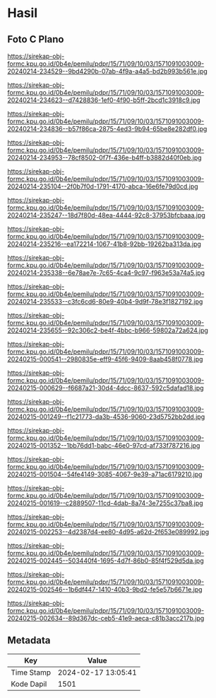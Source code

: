 # Hasil

## Foto C Plano

https://sirekap-obj-formc.kpu.go.id/0b4e/pemilu/pdpr/15/71/09/10/03/1571091003009-20240214-234529--9bd4290b-07ab-4f9a-a4a5-bd2b993b561e.jpg

https://sirekap-obj-formc.kpu.go.id/0b4e/pemilu/pdpr/15/71/09/10/03/1571091003009-20240214-234623--d7428836-1ef0-4f90-b5ff-2bcd1c3918c9.jpg

https://sirekap-obj-formc.kpu.go.id/0b4e/pemilu/pdpr/15/71/09/10/03/1571091003009-20240214-234836--b57f86ca-2875-4ed3-9b94-65be8e282df0.jpg

https://sirekap-obj-formc.kpu.go.id/0b4e/pemilu/pdpr/15/71/09/10/03/1571091003009-20240214-234953--78cf8502-0f7f-436e-b4ff-b3882d40f0eb.jpg

https://sirekap-obj-formc.kpu.go.id/0b4e/pemilu/pdpr/15/71/09/10/03/1571091003009-20240214-235104--2f0b7f0d-1791-4170-abca-16e6fe79d0cd.jpg

https://sirekap-obj-formc.kpu.go.id/0b4e/pemilu/pdpr/15/71/09/10/03/1571091003009-20240214-235247--18d7f80d-48ea-4444-92c8-37953bfcbaaa.jpg

https://sirekap-obj-formc.kpu.go.id/0b4e/pemilu/pdpr/15/71/09/10/03/1571091003009-20240214-235216--ea172214-1067-41b8-92bb-19262ba313da.jpg

https://sirekap-obj-formc.kpu.go.id/0b4e/pemilu/pdpr/15/71/09/10/03/1571091003009-20240214-235338--6e78ae7e-7c65-4ca4-9c97-f963e53a74a5.jpg

https://sirekap-obj-formc.kpu.go.id/0b4e/pemilu/pdpr/15/71/09/10/03/1571091003009-20240214-235533--c3fc6cd6-80e9-40b4-9d9f-78e3f1827192.jpg

https://sirekap-obj-formc.kpu.go.id/0b4e/pemilu/pdpr/15/71/09/10/03/1571091003009-20240214-235655--92c306c2-be4f-4bbc-b966-59802a72a624.jpg

https://sirekap-obj-formc.kpu.go.id/0b4e/pemilu/pdpr/15/71/09/10/03/1571091003009-20240215-000541--2980835e-eff9-45f6-9409-8aab458f0778.jpg

https://sirekap-obj-formc.kpu.go.id/0b4e/pemilu/pdpr/15/71/09/10/03/1571091003009-20240215-000629--f6687a21-30d4-4dcc-8637-592c5dafad18.jpg

https://sirekap-obj-formc.kpu.go.id/0b4e/pemilu/pdpr/15/71/09/10/03/1571091003009-20240215-001249--f1c21773-da3b-4536-9060-23d5752bb2dd.jpg

https://sirekap-obj-formc.kpu.go.id/0b4e/pemilu/pdpr/15/71/09/10/03/1571091003009-20240215-001352--1bb76dd1-babc-46e0-97cd-af733f787216.jpg

https://sirekap-obj-formc.kpu.go.id/0b4e/pemilu/pdpr/15/71/09/10/03/1571091003009-20240215-001504--54fe4149-3085-4067-9e39-a71ac6179210.jpg

https://sirekap-obj-formc.kpu.go.id/0b4e/pemilu/pdpr/15/71/09/10/03/1571091003009-20240215-001619--c2889507-11cd-4dab-8a74-3e7255c37ba8.jpg

https://sirekap-obj-formc.kpu.go.id/0b4e/pemilu/pdpr/15/71/09/10/03/1571091003009-20240215-002253--4d2387d4-ee80-4d95-a62d-2f653e089992.jpg

https://sirekap-obj-formc.kpu.go.id/0b4e/pemilu/pdpr/15/71/09/10/03/1571091003009-20240215-002445--503440f4-1695-4d7f-86b0-85f4f529d5da.jpg

https://sirekap-obj-formc.kpu.go.id/0b4e/pemilu/pdpr/15/71/09/10/03/1571091003009-20240215-002546--1b6df447-1410-40b3-9bd2-fe5e57b6671e.jpg

https://sirekap-obj-formc.kpu.go.id/0b4e/pemilu/pdpr/15/71/09/10/03/1571091003009-20240215-002634--89d367dc-ceb5-41e9-aeca-c81b3acc217b.jpg


## Metadata

| Key        | Value               |
| ---------- | ------------------- |
| Time Stamp | 2024-02-17 13:05:41 |
| Kode Dapil | 1501                |



